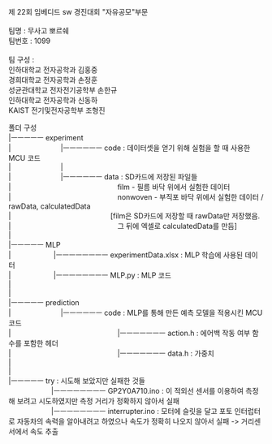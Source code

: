 제 22회 임베디드 sw 경진대회 "자유공모"부문<br/>
<br/>
팀명 : 무사고 뽀르쉐<br/>
팀번호 : 1099<br/>
<br/>
팀 구성 :<br/>
인하대학교 전자공학과 김홍중<br/>
경희대학교 전자공학과 손정훈<br/>
성균관대학교 전자전기공학부 손한규<br/>
인하대학교 전자공학과 신동하<br/>
KAIST 전기및전자공학부 조형진<br/>

폴더 구성<br/>
|ㅡㅡㅡㅡㅡ experiment<br/>
|       |ㅡㅡㅡㅡㅡㅡ code : 데이터셋을 얻기 위해 실험을 할 때 사용한 MCU 코드<br/>
|       |<br/>
|       |ㅡㅡㅡㅡㅡㅡ data : SD카드에 저장된 파일들
|               film - 필름 바닥 위에서 실험한 데이터
|               nonwoven - 부직포 바닥 위에서 실험한 데이터 / rawData, calculatedData<br/>
|              [film은 SD카드에 저장할 때 rawData만 저장했음. <br/>
|               그 뒤에 엑셀로 calculatedData를 만듬] <br/>
|<br/>
|ㅡㅡㅡㅡㅡ MLP<br/>
|      |ㅡㅡㅡㅡㅡㅡㅡㅡ experimentData.xlsx : MLP 학습에 사용된 데이터<br/>
|      |ㅡㅡㅡㅡㅡㅡㅡㅡ MLP.py : MLP 코드<br/>
|<br/>
|<br/>
|ㅡㅡㅡㅡㅡ prediction<br/>
|       |ㅡㅡㅡㅡㅡㅡ code : MLP를 통해 만든 예측 모델을 적용시킨 MCU 코드<br/>
|               |ㅡㅡㅡㅡㅡㅡㅡ action.h : 에어백 작동 여부 함수를 포함한 헤더<br/>
|               |ㅡㅡㅡㅡㅡㅡㅡ data.h : 가중치<br/>
|<br/>
|<br/>
|ㅡㅡㅡㅡㅡ try : 시도해 보았지만 실패한 것들<br/>
      |ㅡㅡㅡㅡㅡㅡㅡㅡ GP2Y0A710.ino : 이 적외선 센서를 이용하여 측정해 보려고 시도하였지만 측정 거리가 정확하지 않아서 실패<br/>
      |ㅡㅡㅡㅡㅡㅡㅡㅡ interrupter.ino : 모터에 슬릿을 달고 포토 인터럽터로 자동차의 속력을 알아내려고 하였으나 속도가 정확히 나오지 않아서 실패 -> 거리센서에서 속도 추출<br/>
